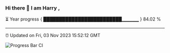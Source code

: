 ### Hi there 👋 I am Harry , 

⏳ Year progress { █████████████████████████▁▁▁▁▁ } 84.02 %

---

⏰ Updated on Fri, 03 Nov 2023 15:52:12 GMT

![Progress Bar CI](https://github.com/duykhang68/duykhang68/workflows/Progress%20Bar%20CI/badge.svg)
